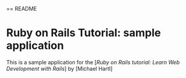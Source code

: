 == README

# Ruby on Rails Tutorial: sample application

This is a sample application for the [*Ruby on Rails tutorial:
Learn Web Development with Rails*] by [Michael Hartl]